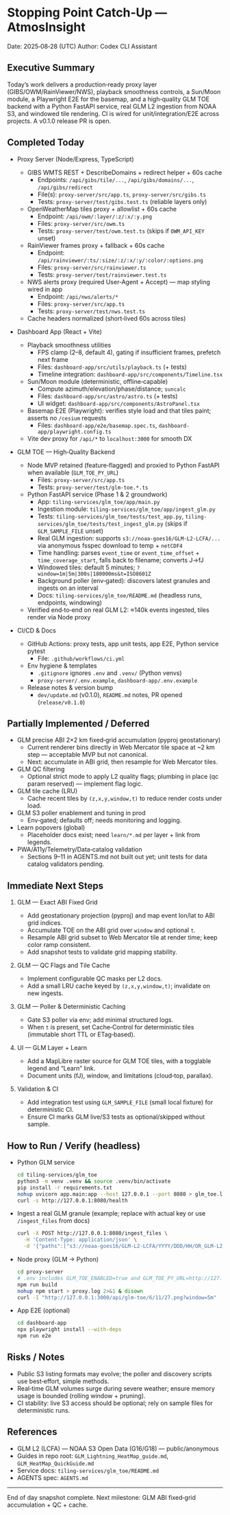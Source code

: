 # Stopping Point Catch‑Up — AtmosInsight

Date: 2025‑08‑28 (UTC)
Author: Codex CLI Assistant

## Executive Summary

Today’s work delivers a production‑ready proxy layer (GIBS/OWM/RainViewer/NWS), playback smoothness controls, a Sun/Moon module, a Playwright E2E for the basemap, and a high‑quality GLM TOE backend with a Python FastAPI service, real GLM L2 ingestion from NOAA S3, and windowed tile rendering. CI is wired for unit/integration/E2E across projects. A v0.1.0 release PR is open.

## Completed Today

- Proxy Server (Node/Express, TypeScript)
  - GIBS WMTS REST + DescribeDomains + redirect helper + 60s cache
    - Endpoints: `/api/gibs/tile/...`, `/api/gibs/domains/...`, `/api/gibs/redirect`
    - File(s): `proxy-server/src/app.ts`, `proxy-server/src/gibs.ts`
    - Tests: `proxy-server/test/gibs.test.ts` (reliable layers only)
  - OpenWeatherMap tiles proxy + allowlist + 60s cache
    - Endpoint: `/api/owm/:layer/:z/:x/:y.png`
    - Files: `proxy-server/src/owm.ts`
    - Tests: `proxy-server/test/owm.test.ts` (skips if `OWM_API_KEY` unset)
  - RainViewer frames proxy + fallback + 60s cache
    - Endpoint: `/api/rainviewer/:ts/:size/:z/:x/:y/:color/:options.png`
    - Files: `proxy-server/src/rainviewer.ts`
    - Tests: `proxy-server/test/rainviewer.test.ts`
  - NWS alerts proxy (required User‑Agent + Accept) — map styling wired in app
    - Endpoint: `/api/nws/alerts/*`
    - Files: `proxy-server/src/app.ts`
    - Tests: `proxy-server/test/nws.test.ts`
  - Cache headers normalized (short‑lived 60s across tiles)

- Dashboard App (React + Vite)
  - Playback smoothness utilities
    - FPS clamp (2–8, default 4), gating if insufficient frames, prefetch next frame
    - Files: `dashboard-app/src/utils/playback.ts` (+ tests)
    - Timeline integration: `dashboard-app/src/components/Timeline.tsx`
  - Sun/Moon module (deterministic, offline‑capable)
    - Compute azimuth/elevation/phase/distance; `suncalc`
    - Files: `dashboard-app/src/astro/astro.ts` (+ tests)
    - UI widget: `dashboard-app/src/components/AstroPanel.tsx`
  - Basemap E2E (Playwright): verifies style load and that tiles paint; asserts no `/cesium` requests
    - Files: `dashboard-app/e2e/basemap.spec.ts`, `dashboard-app/playwright.config.ts`
  - Vite dev proxy for `/api/*` to `localhost:3000` for smooth DX

- GLM TOE — High‑Quality Backend
  - Node MVP retained (feature‑flagged) and proxied to Python FastAPI when available (`GLM_TOE_PY_URL`)
    - Files: `proxy-server/src/app.ts`
    - Tests: `proxy-server/test/glm-toe.*.ts`
  - Python FastAPI service (Phase 1 & 2 groundwork)
    - App: `tiling-services/glm_toe/app/main.py`
    - Ingestion module: `tiling-services/glm_toe/app/ingest_glm.py`
    - Tests: `tiling-services/glm_toe/tests/test_app.py`, `tiling-services/glm_toe/tests/test_ingest_glm.py` (skips if `GLM_SAMPLE_FILE` unset)
    - Real GLM ingestion: supports `s3://noaa-goes16/GLM-L2-LCFA/...` via anonymous fsspec download to temp + `netCDF4`
    - Time handling: parses `event_time` or `event_time_offset` + `time_coverage_start`, falls back to filename; converts J→fJ
    - Windowed tiles: default 5 minutes; `?window=1m|5m|300s|180000ms&t=ISO8601Z`
    - Background poller (env‑gated): discovers latest granules and ingests on an interval
    - Docs: `tiling-services/glm_toe/README.md` (headless runs, endpoints, windowing)
  - Verified end‑to‑end on real GLM L2: ≈140k events ingested, tiles render via Node proxy

- CI/CD & Docs
  - GitHub Actions: proxy tests, app unit tests, app E2E, Python service pytest
    - File: `.github/workflows/ci.yml`
  - Env hygiene & templates
    - `.gitignore` ignores `.env` and `.venv/` (Python venvs)
    - `proxy-server/.env.example`, `dashboard-app/.env.example`
  - Release notes & version bump
    - `dev/update.md` (v0.1.0), `README.md` notes, PR opened (`release/v0.1.0`)

## Partially Implemented / Deferred

- GLM precise ABI 2×2 km fixed‑grid accumulation (pyproj geostationary)
  - Current renderer bins directly in Web Mercator tile space at ~2 km step — acceptable MVP but not canonical.
  - Next: accumulate in ABI grid, then resample for Web Mercator tiles.
- GLM QC filtering
  - Optional strict mode to apply L2 quality flags; plumbing in place (qc param reserved) — implement flag logic.
- GLM tile cache (LRU)
  - Cache recent tiles by `(z,x,y,window,t)` to reduce render costs under load.
- GLM S3 poller enablement and tuning in prod
  - Env‑gated; defaults off; needs monitoring and logging.
- Learn popovers (global)
  - Placeholder docs exist; need `learn/*.md` per layer + link from legends.
- PWA/A11y/Telemetry/Data‑catalog validation
  - Sections 9–11 in AGENTS.md not built out yet; unit tests for data catalog validators pending.

## Immediate Next Steps

1) GLM — Exact ABI Fixed Grid
   - Add geostationary projection (pyproj) and map event lon/lat to ABI grid indices.
   - Accumulate TOE on the ABI grid over `window` and optional `t`.
   - Resample ABI grid subset to Web Mercator tile at render time; keep color ramp consistent.
   - Add snapshot tests to validate grid mapping stability.

2) GLM — QC Flags and Tile Cache
   - Implement configurable QC masks per L2 docs.
   - Add a small LRU cache keyed by `(z,x,y,window,t)`; invalidate on new ingests.

3) GLM — Poller & Deterministic Caching
   - Gate S3 poller via env; add minimal structured logs.
   - When `t` is present, set Cache‑Control for deterministic tiles (immutable short TTL or ETag‑based).

4) UI — GLM Layer + Learn
   - Add a MapLibre raster source for GLM TOE tiles, with a togglable legend and “Learn” link.
   - Document units (fJ), window, and limitations (cloud‑top, parallax).

5) Validation & CI
   - Add integration test using `GLM_SAMPLE_FILE` (small local fixture) for deterministic CI.
   - Ensure CI marks GLM live/S3 tests as optional/skipped without sample.

## How to Run / Verify (headless)

- Python GLM service
  ```bash
  cd tiling-services/glm_toe
  python3 -m venv .venv && source .venv/bin/activate
  pip install -r requirements.txt
  nohup uvicorn app.main:app --host 127.0.0.1 --port 8080 > glm_toe.log 2>&1 & disown
  curl -s http://127.0.0.1:8080/health
  ```
- Ingest a real GLM granule (example; replace with actual key or use `/ingest_files` from docs)
  ```bash
  curl -X POST http://127.0.0.1:8080/ingest_files \
    -H 'Content-Type: application/json' \
    -d '{"paths":["s3://noaa-goes16/GLM-L2-LCFA/YYYY/DDD/HH/OR_GLM-L2-LCFA_G16_....nc"]}'
  ```
- Node proxy (GLM → Python)
  ```bash
  cd proxy-server
  # .env includes GLM_TOE_ENABLED=true and GLM_TOE_PY_URL=http://127.0.0.1:8080
  npm run build
  nohup npm start > proxy.log 2>&1 & disown
  curl -I "http://127.0.0.1:3000/api/glm-toe/6/11/27.png?window=5m"
  ```
- App E2E (optional)
  ```bash
  cd dashboard-app
  npx playwright install --with-deps
  npm run e2e
  ```

## Risks / Notes

- Public S3 listing formats may evolve; the poller and discovery scripts use best‑effort, simple methods.
- Real‑time GLM volumes surge during severe weather; ensure memory usage is bounded (rolling window + pruning).
- CI stability: live S3 access should be optional; rely on sample files for deterministic runs.

## References

- GLM L2 (LCFA) — NOAA S3 Open Data (G16/G18) — public/anonymous
- Guides in repo root: `GLM_Lightning_HeatMap_guide.md`, `GLM_HeatMap_QuickGuide.md`
- Service docs: `tiling-services/glm_toe/README.md`
- AGENTS spec: `AGENTS.md`

---

End of day snapshot complete. Next milestone: GLM ABI fixed‑grid accumulation + QC + cache.
